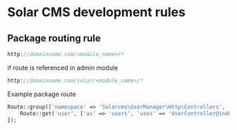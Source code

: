 Solar CMS development rules
=========

Package routing rule
----

```php
http://domainname.com/<module_name>/*
```

if route is referenced in admin module

```php
http://domainname.com/solar/<module_name>/*
```

Example package route

```php
Route::group(['namespace' => 'Solarcms\UserManager\Http\Controllers', 'prefix'=>'solar/usermanager', 'as'=>'Solar.usermanager::'], function() {
    Route::get('user', ['as' => 'users', 'uses' => 'UserController@index']);
});
```


